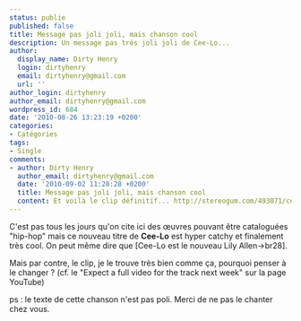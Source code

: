 ```yaml
---
status: publie
published: false
title: Message pas joli joli, mais chanson cool
description: Un message pas très joli joli de Cee-Lo...
author:
  display_name: Dirty Henry
  login: dirtyhenry
  email: dirtyhenry@gmail.com
  url: ''
author_login: dirtyhenry
author_email: dirtyhenry@gmail.com
wordpress_id: 684
date: '2010-08-26 13:23:19 +0200'
categories:
- Catégories
tags:
- Single
comments:
- author: Dirty Henry
  author_email: dirtyhenry@gmail.com
  date: '2010-09-02 11:28:28 +0200'
  title: Message pas joli joli, mais chanson cool
  content: Et voilà le clip définitif... http://stereogum.com/493071/cee-lo-fuck-you-video/video/
---
```

C'est pas tous les jours qu'on cite ici des œuvres pouvant être cataloguées "hip-hop" mais ce nouveau titre de __Cee-Lo__ est hyper catchy et finalement très cool. On peut même dire que [Cee-Lo est le nouveau Lily Allen->br28].

Mais par contre, le clip, je le trouve très bien comme ça, pourquoi penser à le changer ? (cf. le "Expect a full video for the track next week" sur la page YouTube)

ps : le texte de cette chanson n'est pas poli. Merci de ne pas le chanter chez vous.

<object width="500" height="306"><param name="movie" value="http://www.youtube.com/v/CAV0XrbEwNc?fs=1&hl=fr_FR"></param><param name="allowFullScreen" value="true"></param><param name="allowscriptaccess" value="always"></param><embed src="http://www.youtube.com/v/CAV0XrbEwNc?fs=1&hl=fr_FR" type="application/x-shockwave-flash" allowscriptaccess="always" allowfullscreen="true" width="500" height="306"></embed></object>
